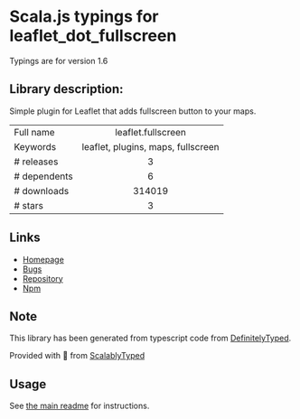 
# Scala.js typings for leaflet_dot_fullscreen

Typings are for version 1.6

## Library description:
Simple plugin for Leaflet that adds fullscreen button to your maps.

|                    |                 |
| ------------------ | :-------------: |
| Full name          | leaflet.fullscreen |
| Keywords           | leaflet, plugins, maps, fullscreen |
| # releases         | 3 |
| # dependents       | 6 |
| # downloads        | 314019 |
| # stars            | 3 |

## Links
- [Homepage](https://github.com/brunob/leaflet.fullscreen#readme)
- [Bugs](https://github.com/brunob/leaflet.fullscreen/issues)
- [Repository](https://github.com/brunob/leaflet.fullscreen)
- [Npm](https://www.npmjs.com/package/leaflet.fullscreen)
    


## Note
This library has been generated from typescript code from [DefinitelyTyped](https://definitelytyped.org).

Provided with :purple_heart: from [ScalablyTyped](https://github.com/oyvindberg/ScalablyTyped)

## Usage
See [the main readme](../../readme.md) for instructions.


